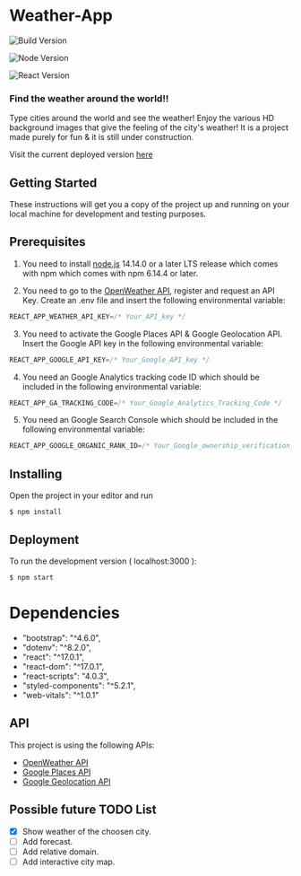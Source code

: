 # Weather-App

![Build Version](https://img.shields.io/badge/Build%20Version-v1.1alpha-red.svg?style=for-the-badge)

![Node Version](https://img.shields.io/badge/node.js-v14.14.0-339933?style=for-the-badge&logo=node.js)

![React Version](https://img.shields.io/badge/react.js-v17.0.1-61DAF8?style=for-the-badge&logo=react)

### Find the weather around the world!!

Type cities around the world and see the weather! Enjoy the various HD background images that give the feeling of the city's weather! It is a project made purely for fun & it is still under construction.

Visit the current deployed version [here](https://evening-fortress-20708.herokuapp.com/)

## Getting Started

These instructions will get you a copy of the project up and running on your local machine for development and testing purposes.

## Prerequisites

1. You need to install [node.js](https://nodejs.org/en/) 14.14.0 or a later LTS release which comes with npm which comes with npm 6.14.4 or later.

2. You need to go to the [OpenWeather API](https://openweathermap.org/), register and request an API Key. Create an .env file and insert the following environmental variable:

```javascript
REACT_APP_WEATHER_API_KEY=/* Your_API_key */
```

3. You need to activate the Google Places API & Google Geolocation API. Insert the Google API key in the following environmental variable:

```javascript
REACT_APP_GOOGLE_API_KEY=/* Your_Google_API_key */
```

4. You need an Google Analytics tracking code ID which should be included in the following environmental variable:

```javascript
REACT_APP_GA_TRACKING_CODE=/* Your_Google_Analytics_Tracking_Code */
```

5. You need an Google Search Console which should be included in the following environmental variable:

```javascript
REACT_APP_GOOGLE_ORGANIC_RANK_ID=/* Your_Google_ownership_verification_code */
```

## Installing

Open the project in your editor and run

```
$ npm install
```

## Deployment

To run the development version ( localhost:3000 ):

```
$ npm start
```

# Dependencies

- "bootstrap": "^4.6.0",
- "dotenv": "^8.2.0",
- "react": "^17.0.1",
- "react-dom": "^17.0.1",
- "react-scripts": "4.0.3",
- "styled-components": "^5.2.1",
- "web-vitals": "^1.0.1"

## API

This project is using the following APIs:

- [OpenWeather API](https://openweathermap.org/)
- [Google Places API](https://developers.google.com/maps/documentation/places/web-service/overview)
- [Google Geolocation API](https://developers.google.com/maps/documentation/geolocation/overview)

## Possible future TODO List

- [x] Show weather of the choosen city.
- [ ] Add forecast.
- [ ] Add relative domain.
- [ ] Add interactive city map.

